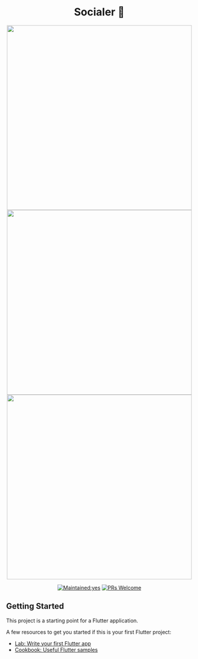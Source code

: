 <h1 align="center"> Socialer 🤳</h1>

<p align="center">
    <img src="docs/Screenshot_1563388127.png" height="500em"/>
    <img src="docs/Screenshot_1563388115.png" height="500em"/>    
    <img src="docs/Screenshot_1563388135.png" height="500em"/>
</p>


<p align="center">
  <a href=""><img src="https://img.shields.io/badge/Maintained%3F-yes-green.svg?style=flat-square" alt="Maintained:yes"></a>
  <a href="http://makeapullrequest.com"><img src="https://img.shields.io/badge/PRs-welcome-brightgreen.svg?style=flat-square" alt="PRs Welcome"></a>
</p>

## Getting Started

This project is a starting point for a Flutter application.

A few resources to get you started if this is your first Flutter project:

- [Lab: Write your first Flutter app](https://flutter.dev/docs/get-started/codelab)
- [Cookbook: Useful Flutter samples](https://flutter.dev/docs/cookbook)


